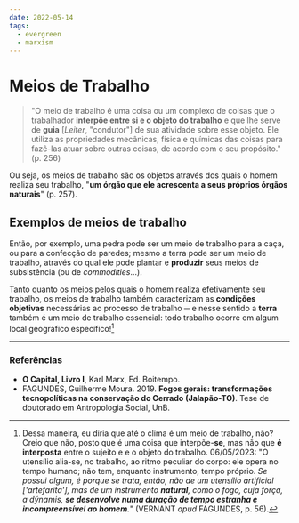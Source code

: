 ```yaml
---
date: 2022-05-14
tags:
  - evergreen
  - marxism
---
```

# Meios de Trabalho
> "O meio de trabalho é uma coisa ou um complexo de coisas que o trabalhador **interpõe entre si e o objeto do trabalho** e que lhe serve de **guia** [*Leiter*, "condutor"] de sua atividade sobre esse objeto. Ele utiliza as propriedades mecânicas, física e químicas das coisas para fazê-las atuar sobre outras coisas, de acordo com o seu propósito." (p. 256)

Ou seja, os meios de trabalho são os objetos através dos quais o homem realiza seu trabalho, "**um órgão que ele acrescenta a seus próprios órgãos naturais**" (p. 257). 

## Exemplos de meios de trabalho
Então, por exemplo, uma pedra pode ser um meio de trabalho para a caça, ou para a confecção de paredes; mesmo a terra pode ser um meio de trabalho, através do qual ele pode plantar e **produzir** seus meios de subsistência (ou de *commodities*...).

Tanto quanto os meios pelos quais o homem realiza efetivamente seu trabalho, os meios de trabalho também caracterizam as **condições objetivas** necessárias ao processo de trabalho ─ e nesse sentido a **terra** também é um meio de trabalho essencial: todo trabalho ocorre em algum local geográfico específico![^1]

---
### Referências
- **O Capital, Livro I**, Karl Marx, Ed. Boitempo.
- FAGUNDES, Guilherme Moura. 2019. **Fogos gerais: transformações tecnopolíticas na conservação do Cerrado (Jalapão-TO)**. Tese de doutorado em Antropologia Social, UnB.

[^1]: Dessa maneira, eu diria que até o clima é um meio de trabalho, não? Creio que não, posto que é uma coisa que interpõe-**se**, mas não que **é interposta** entre o sujeito e e o objeto do trabalho. 
06/05/2023: "O utensílio alia-se, no trabalho, ao ritmo peculiar do corpo: ele opera no tempo humano; não tem, enquanto instrumento, tempo próprio. *Se possui algum, é porque se trata, então, não de um utensílio artificial ['artefarita'], mas de um instrumento **natural**, como o fogo, cuja força, a dýnamis, **se desenvolve numa duração de tempo estranha e incompreensível ao homem**.*" (VERNANT *apud* FAGUNDES, p. 56).